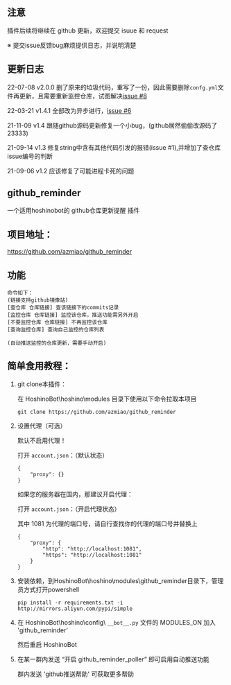 
## 注意

插件后续将继续在 github 更新，欢迎提交 isuue 和 request

※ 提交issue反馈bug麻烦提供日志，并说明清楚

## 更新日志

22-07-08    v2.0.0  删了原来的垃圾代码，重写了一份，因此需要删除`confg.yml`文件再更新，且需要重新监控仓库，试图解决[issue #8](https://github.com/azmiao/github_reminder/issues/8)

22-03-21    v1.4.1  全部改为异步进行，[issue #6](https://github.com/azmiao/github_reminder/issues/6)

21-11-09    v1.4    跟随github源码更新修复一个小bug，(github居然偷偷改源码了23333)

21-09-14    v1.3    修复string中含有其他代码引发的报错(issue #1),并增加了查仓库issue编号的判断

21-09-06    v1.2    应该修复了可能进程卡死的问题

## github_reminder

一个适用hoshinobot的 github仓库更新提醒 插件

## 项目地址：

https://github.com/azmiao/github_reminder

## 功能

```
命令如下：
(链接支持github镜像站)
[查仓库 仓库链接] 查该链接下的commits记录
[监控仓库 仓库链接] 监控该仓库，推送功能需另外开启
[不要监控仓库 仓库链接] 不再监控该仓库
[查询监控仓库] 查询自己监控的仓库列表

(自动推送监控的仓库更新，需要手动开启)
```

## 简单食用教程：

1. git clone本插件：

    在 HoshinoBot\hoshino\modules 目录下使用以下命令拉取本项目
    ```
    git clone https://github.com/azmiao/github_reminder
    ```

2. 设置代理（可选）

    默认不启用代理！

    打开 `account.json`：（默认状态）
    ```
    {
        "proxy": {}
    }
    ```

    如果您的服务器在国内，那建议开启代理：

    打开 `account.json`：（开启代理状态）

    其中 1081 为代理的端口号，请自行查找你的代理的端口号并替换上
    ```
    {
        "proxy": {
            "http": "http://localhost:1081",
            "https": "http://localhost:1081"
        }
    }
    ```

2. 安装依赖，到HoshinoBot\hoshino\modules\github_reminder目录下，管理员方式打开powershell
    ```
    pip install -r requirements.txt -i http://mirrors.aliyun.com/pypi/simple
    ```

3. 在 HoshinoBot\hoshino\config\ `__bot__.py` 文件的 MODULES_ON 加入 'github_reminder'

    然后重启 HoshinoBot

4. 在某一群内发送 “开启 github_reminder_poller” 即可启用自动推送功能

    群内发送 'github推送帮助' 可获取更多帮助
